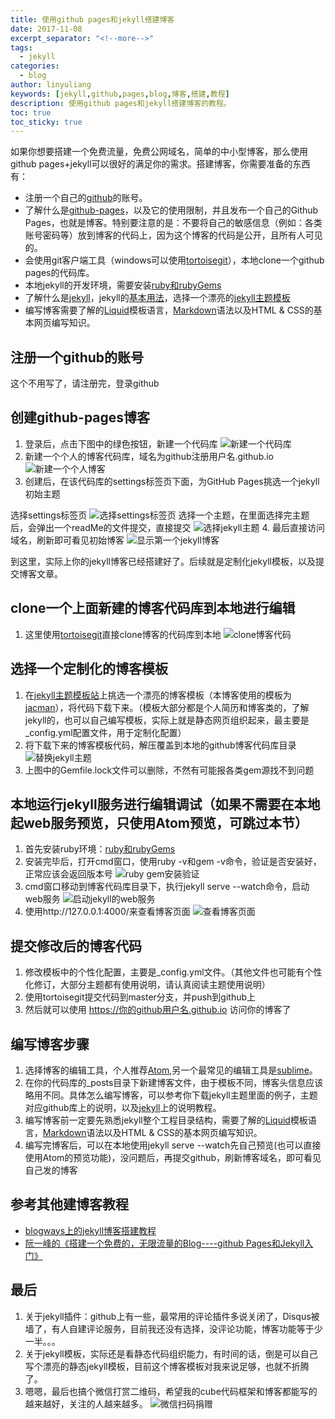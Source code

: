 ```yaml
---
title: 使用github pages和jekyll搭建博客
date: 2017-11-08
excerpt_separator: "<!--more-->"
tags:
  - jekyll
categories: 
  - blog
author: linyuliang
keywords: [jekyll,github,pages,blog,博客,搭建,教程]
description: 使用github pages和jekyll搭建博客的教程。
toc: true
toc_sticky: true
---
```

如果你想要搭建一个免费流量，免费公网域名，简单的中小型博客，那么使用github pages+jekyll可以很好的满足你的需求。搭建博客，你需要准备的东西有：
* 注册一个自己的[github](https://github.com/)的账号。
* 了解什么是[github-pages](https://help.github.com/categories/github-pages-basics/)，以及它的使用限制，并且发布一个自己的Github Pages，也就是博客。特别要注意的是：不要将自己的敏感信息（例如：各类账号密码等）放到博客的代码上，因为这个博客的代码是公开，且所有人可见的。
* 会使用git客户端工具（windows可以使用[tortoisegit](https://tortoisegit.org/download)），本地clone一个github pages的代码库。
* 本地jekyll的开发环境，需要安装[ruby和rubyGems](https://rubyinstaller.org/downloads/)
* 了解什么是[jekyll](http://jekyll.com.cn/)，jekyll的[基本用法](http://jekyll.com.cn/docs/usage/)，选择一个漂亮的[jekyll主题模板](http://jekyllthemes.org/)
* 编写博客需要了解的[Liquid](https://liquid.bootcss.com/)模板语言，[Markdown](http://wowubuntu.com/markdown/)语法以及HTML & CSS的基本网页编写知识。




<!-- more -->
## 注册一个github的账号
这个不用写了，请注册完，登录github

## 创建github-pages博客
1. 登录后，点击下图中的绿色按钮，新建一个代码库
![新建一个代码库](/images/githubJekyllBlog/newRepository.bmp)
2. 新建一个个人的博客代码库，域名为github注册用户名.github.io
![新建一个个人博客](/images/githubJekyllBlog/newGithubPages.bmp)
3. 创建后，在该代码库的settings标签页下面，为GitHub Pages挑选一个jekyll初始主题

  选择settings标签页
  ![选择settings标签页](/images/githubJekyllBlog/settings.bmp)
  选择一个主题，在里面选择完主题后，会弹出一个readMe的文件提交，直接提交
  ![选择jekyll主题](/images/githubJekyllBlog/chooseJekyllTheme.bmp)
4. 最后直接访问域名，刷新即可看见初始博客
![显示第一个jekyll博客](/images/githubJekyllBlog/showFirstBlog.bmp)

到这里，实际上你的jekyll博客已经搭建好了。后续就是定制化jekyll模板，以及提交博客文章。

## clone一个上面新建的博客代码库到本地进行编辑
1. 这里使用[tortoisegit](https://tortoisegit.org/download)直接clone博客的代码库到本地
![clone博客代码](/images/githubJekyllBlog/gitClone.bmp)

## 选择一个定制化的博客模板
1. 在[jekyll主题模板站](http://jekyllthemes.org/)上挑选一个漂亮的博客模板（本博客使用的模板为[jacman](https://github.com/simpleyyt/jekyll-jacman)），将代码下载下来。（模板大部分都是个人简历和博客类的，了解jekyll的，也可以自己编写模板，实际上就是静态网页组织起来，最主要是_config.yml配置文件，用于定制化配置）
2. 将下载下来的博客模板代码，解压覆盖到本地的github博客代码库目录
![替换jekyll主题](/images/githubJekyllBlog/replaceTheme.bmp)
3. 上图中的Gemfile.lock文件可以删除，不然有可能报各类gem源找不到问题

## 本地运行jekyll服务进行编辑调试（如果不需要在本地起web服务预览，只使用Atom预览，可跳过本节）
1. 首先安装ruby环境：[ruby和rubyGems](https://rubyinstaller.org/downloads/)
2. 安装完毕后，打开cmd窗口，使用ruby -v和gem -v命令，验证是否安装好，正常应该会返回版本号
![ruby gem安装验证](/images/githubJekyllBlog/rubyInstall.bmp)
3. cmd窗口移动到博客代码库目录下，执行jekyll serve --watch命令，启动web服务
![启动jekyll的web服务](/images/githubJekyllBlog/jekyllBlog.bmp)
4. 使用http://127.0.0.1:4000/来查看博客页面
![查看博客页面](/images/githubJekyllBlog/jekyllShowBlog.bmp)

## 提交修改后的博客代码
1. 修改模板中的个性化配置，主要是_config.yml文件。（其他文件也可能有个性化修订，大部分主题都有使用说明，请认真阅读主题使用说明）
2. 使用tortoisegit提交代码到master分支，并push到github上
3. 然后就可以使用 https://你的github用户名.github.io 访问你的博客了

## 编写博客步骤
1. 选择博客的编辑工具，个人推荐[Atom](https://atom.io/),另一个最常见的编辑工具是[sublime](http://www.sublimetext.com/)。
2. 在你的代码库的_posts目录下新建博客文件，由于模板不同，博客头信息应该略用不同。具体怎么编写博客，可以参考你下载jekyll主题里面的例子，主题对应github库上的说明，以及[jekyll](http://jekyll.com.cn/)上的说明教程。
3. 编写博客前一定要先熟悉jekyll整个工程目录结构，需要了解的[Liquid](https://liquid.bootcss.com/)模板语言，[Markdown](http://wowubuntu.com/markdown/)语法以及HTML & CSS的基本网页编写知识。
4. 编写完博客后，可以在本地使用jekyll serve --watch先自己预览(也可以直接使用Atom的预览功能)，没问题后，再提交github，刷新博客域名，即可看见自己发的博客

## 参考其他建博客教程
* [blogways上的jekyll博客搭建教程](http://www.blogways.net/categories/jekyll/)
* [阮一峰的《搭建一个免费的，无限流量的Blog----github Pages和Jekyll入门》](http://www.ruanyifeng.com/blog/2012/08/blogging_with_jekyll.html)

## 最后
1. 关于jekyll插件：github上有一些，最常用的评论插件多说关闭了，Disqus被墙了，有人自建评论服务，目前我还没有选择，没评论功能，博客功能等于少一半。。。
2. 关于jekyll模板，实际还是看静态代码组织能力，有时间的话，倒是可以自己写个漂亮的静态jekyll模板，目前这个博客模板对我来说足够，也就不折腾了。
3. 嗯嗯，最后也搞个微信打赏二维码，希望我的cube代码框架和博客都能写的越来越好，关注的人越来越多。
![微信扫码捐赠](/images/linyuliang_weixin_tip.jpg)
